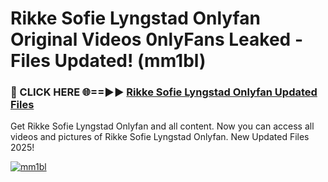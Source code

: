 # Rikke Sofie Lyngstad Onlyfan Original Videos 0nlyFans Leaked - Files Updated! (mm1bl)

<h3>🔴 CLICK HERE 🌐==►► <a href="https://tinyurl.com/ms9xzufz" rel="nofollow">Rikke Sofie Lyngstad Onlyfan Updated Files</a></h3>

Get Rikke Sofie Lyngstad Onlyfan and all content. Now you can access all videos and pictures of Rikke Sofie Lyngstad Onlyfan. New Updated Files 2025!

[![mm1bl](https://i.imgur.com/ppqm5kG.gif)](https://tinyurl.com/ms9xzufz)
